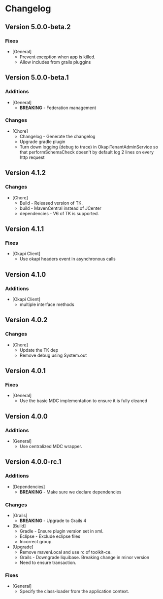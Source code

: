 # Changelog

## Version 5.0.0-beta.2

### Fixes
* [General]
	* Prevent exception when app is killed.
	* Allow includes from grails pluggins

## Version 5.0.0-beta.1

### Additions
* [General]
	* **BREAKING** -  Federation management

### Changes
* [Chore]
	* Changelog - Generate the changelog
	* Upgrade gradle plugin
	* Turn down logging (debug to trace) in OkapiTenantAdminService so that performSchemaCheck doesn't by default log 2 lines on every http request

## Version 4.1.2

### Changes
* [Chore]
	* Build - Released version of TK.
	* build - MavenCentral instead of JCenter
	* dependencies - V6 of TK is supported.

## Version 4.1.1

### Fixes
* [Okapi Client]
	* Use okapi headers event in asynchronous calls

## Version 4.1.0

### Additions
* [Okapi Client]
	* multiple interface methods

## Version 4.0.2

### Changes
* [Chore]
	* Update the TK dep
	* Remove debug using System.out

## Version 4.0.1

### Fixes
* [General]
	* Use the basic MDC implementation to ensure it is fully cleaned

## Version 4.0.0

### Additions
* [General]
	* Use centralized MDC wrapper.

## Version 4.0.0-rc.1

### Additions
* [Dependencies]
	* **BREAKING** -  Make sure we declare dependencies

### Changes
* [Grails]
	* **BREAKING** -  Upgrade to Grails 4
* [Build]
	* Gradle - Ensure plugin version set in xml.
	* Eclipse - Exclude eclipse files
	* Incorrect group.
* [Upgrade]
	* Remove mavenLocal and use rc of toolkit-ce.
	* Grails - Downgrade liquibase. Breaking change in minor version
	* Need to ensure transaction.

### Fixes
* [General]
	* Specify the class-loader from the application context.